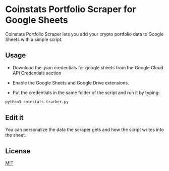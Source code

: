 # Coinstats Portfolio Scraper for Google Sheets

Coinstats Portfolio Scraper lets you add your crypto portfolio data to Google Sheets with a simple script.

## Usage

- Download the .json credentials for google sheets from the Google Cloud API Credentials section 

- Enable the Google Sheets and Google Drive extensions.

- Put the credentials in the same folder of the script and run it by typing:

```bash
python3 coinstats-tracker.py
```

## Edit it

You can personalize the data the scraper gets and how the script writes into the sheet.

## License
[MIT](https://choosealicense.com/licenses/mit/)